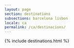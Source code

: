 ```yaml
---
layout: page
section: destinations
subsections: barcelona lisbon
locale: ca
permalink: /ca/destinacions/
---
```


{% include destinations.html %}
